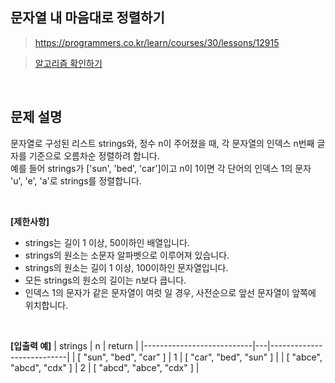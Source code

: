 ## 문자열 내 마음대로 정렬하기
> https://programmers.co.kr/learn/courses/30/lessons/12915

> [알고리즘 확인하기](https://github.com/whistleJs/Javascript_algorithm/blob/master/Level1/%EB%82%98%EB%88%84%EC%96%B4%20%EB%96%A8%EC%96%B4%EC%A7%80%EB%8A%94%20%EC%88%AB%EC%9E%90%20%EB%B0%B0%EC%97%B4/index.js)

<br>

## 문제 설명

문자열로 구성된 리스트 strings와, 정수 n이 주어졌을 때, 각 문자열의 인덱스 n번째 글자를 기준으로 오름차순 정렬하려 합니다.  
예를 들어 strings가 ['sun', 'bed', 'car']이고 n이 1이면 각 단어의 인덱스 1의 문자 'u', 'e', 'a'로 strings를 정렬합니다.

<br>

**[제한사항]**
* strings는 길이 1 이상, 50이하인 배열입니다.
* strings의 원소는 소문자 알파벳으로 이루어져 있습니다.
* strings의 원소는 길이 1 이상, 100이하인 문자열입니다.
* 모든 strings의 원소의 길이는 n보다 큽니다.
* 인덱스 1의 문자가 같은 문자열이 여럿 일 경우, 사전순으로 앞선 문자열이 앞쪽에 위치합니다.

<br>

**[입출력 예]**
| strings                   | n | return                    |
|---------------------------|---|---------------------------|
| [ "sun", "bed", "car" ]   | 1 | [ "car", "bed", "sun" ]   |
| [ "abce", "abcd", "cdx" ] | 2 | [ "abcd", "abce", "cdx" ] |